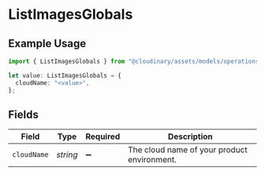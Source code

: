 # ListImagesGlobals

## Example Usage

```typescript
import { ListImagesGlobals } from "@cloudinary/assets/models/operations";

let value: ListImagesGlobals = {
  cloudName: "<value>",
};
```

## Fields

| Field                                       | Type                                        | Required                                    | Description                                 |
| ------------------------------------------- | ------------------------------------------- | ------------------------------------------- | ------------------------------------------- |
| `cloudName`                                 | *string*                                    | :heavy_minus_sign:                          | The cloud name of your product environment. |